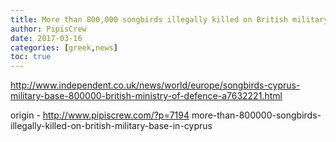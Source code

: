 ```yaml
---
title: More than 800,000 songbirds illegally killed on British military base in Cyprus
author: PipisCrew
date: 2017-03-16
categories: [greek,news]
toc: true
---
```


http://www.independent.co.uk/news/world/europe/songbirds-cyprus-military-base-800000-british-ministry-of-defence-a7632221.html

origin - http://www.pipiscrew.com/?p=7194 more-than-800000-songbirds-illegally-killed-on-british-military-base-in-cyprus